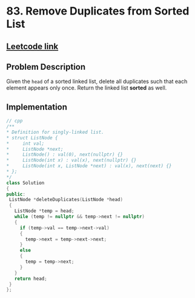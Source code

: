 # 83. Remove Duplicates from Sorted List

## [Leetcode link](https://leetcode.com/problems/remove-duplicates-from-sorted-list/description/)

## Problem Description 

Given the `head` of a sorted linked list, delete all duplicates such that each element appears only once. Return the linked list **sorted** as well.

## Implementation
 ```cpp
 // cpp
 /**
 * Definition for singly-linked list.
 * struct ListNode {
 *     int val;
 *     ListNode *next;
 *     ListNode() : val(0), next(nullptr) {}
 *     ListNode(int x) : val(x), next(nullptr) {}
 *     ListNode(int x, ListNode *next) : val(x), next(next) {}
 * };
 */
class Solution
{
public:
  ListNode *deleteDuplicates(ListNode *head)
  {
    ListNode *temp = head;
    while (temp != nullptr && temp->next != nullptr)
    {
      if (temp->val == temp->next->val)
      {
        temp->next = temp->next->next;
      }
      else
      {
        temp = temp->next;
      }
    }
    return head;
  }
};
```
